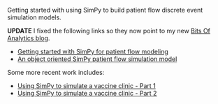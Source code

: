 Getting started with using SimPy to build patient flow discrete event simulation models. 

**UPDATE** I fixed the following links so they now point to my new [Bits Of Analytics blog](https://bitsofanalytics.org/).

- [Getting started with SimPy for patient flow modeling](https://bitsofanalytics.org/posts/simpy-getting-started-patflow-model/simpy-getting-started.html) 
- [An object oriented SimPy patient flow simulation model](https://bitsofanalytics.org/posts/simpy-oo-patflow-model/simpy-oo-patflow-model.html)

Some more recent work includes:

- [Using SimPy to simulate a vaccine clinic - Part 1](https://bitsofanalytics.org/posts/simpy-vaccine-clinic-part1/simpy_getting_started_vaccine_clinic.html)
- [Using SimPy to simulate a vaccine clinic - Part 2](https://bitsofanalytics.org/posts/simpy-vaccine-clinic-part2/simpy_vaccine_clinic_improvements.html)
